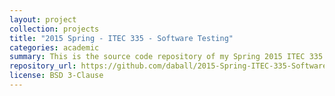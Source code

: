 ```yaml
---
layout: project
collection: projects
title: "2015 Spring - ITEC 335 - Software Testing"
categories: academic
summary: This is the source code repository of my Spring 2015 ITEC 335 course work in Software Testing. Most of the work completed in the course include BlueJ and Eclipse projects.
repository_url: https://github.com/daball/2015-Spring-ITEC-335-Software-Testing
license: BSD 3-Clause
---
```

